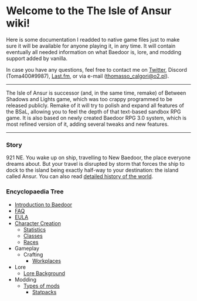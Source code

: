 # Welcome to the The Isle of Ansur wiki!
Here is some documentation I readded to native game files just to make sure it will
be available for anyone playing it, in any time. It will contain eventually all needed 
information on what Baedoor is, lore, and modding support added by vanilla.

In case you have any questions, feel free to contact me on 
[Twitter](https://twitter.com/TheTrueToma400), Discord (Toma400#9987),
[Last.fm](https://www.last.fm/user/Toma400), or via e-mail 
([thomasso_calgori@o2.pl](mailto:thomasso_calgori@o2.pl)).

---

The Isle of Ansur is successor (and, in the same time, remake) of 
Between Shadows and Lights game, which was too crappy programmed to be released publicly. 
Remake of it will try to polish and expand all features of the BSaL, 
allowing you to feel the depth of that text-based sandbox RPG game. 
It is also based on newly created Baedoor RPG 3.0 system, 
which is most refined version of it, adding several tweaks and new features.

---

### Story
921 NE. You wake up on ship, travelling to New Baedoor, the place everyone dreams about. 
But your travel is disrupted by storm that forces the ship to dock to the island being 
exactly half-way to your destination: the island called Ansur. 
You can also read [detailed history of the world](lore/background.md).

### Encyclopaedia Tree
* [Introduction to Baedoor](baedoor.md)
* [FAQ](faq.md)
* [EULA](eula.md)
* [Character Creation](creation/start.md)
  * [Statistics](creation/statistics.md)
  * [Classes](creation/classes.md)
  * [Races](creation/races.md)
* Gameplay
  * Crafting
    * [Workplaces](game/workplaces.md)
* Lore
  * [Lore Background](lore/background.md)
* Modding
  * [Types of mods](mods/modtypes.md)
    * [Statpacks](mods/statpack_tutorial.md)
